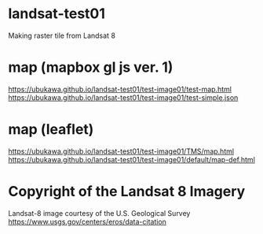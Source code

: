 # landsat-test01
Making raster tile from Landsat 8

# map (mapbox gl js ver. 1)
https://ubukawa.github.io/landsat-test01/test-image01/test-map.html  
https://ubukawa.github.io/landsat-test01/test-image01/test-simple.json

# map (leaflet)
https://ubukawa.github.io/landsat-test01/test-image01/TMS/map.html  
https://ubukawa.github.io/landsat-test01/test-image01/default/map-def.html

# Copyright of the Landsat 8 Imagery
Landsat-8 image courtesy of the U.S. Geological Survey  
https://www.usgs.gov/centers/eros/data-citation
